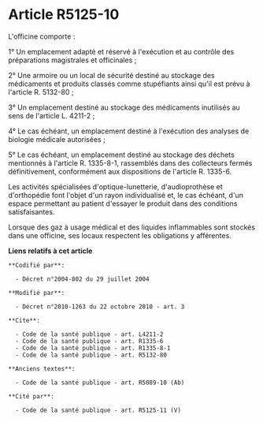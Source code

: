 # Article R5125-10

L'officine comporte : 

1° Un emplacement adapté et réservé à l'exécution et au contrôle des préparations magistrales et officinales ; 

2° Une armoire ou un local de sécurité destiné au stockage des médicaments et produits classés comme stupéfiants ainsi qu'il
est prévu à l'article R. 5132-80 ; 

3° Un emplacement destiné au stockage des médicaments inutilisés au sens de l'article L. 4211-2 ; 

4° Le cas échéant, un emplacement destiné à l'exécution des analyses de biologie médicale autorisées ; 

5° Le cas échéant, un emplacement destiné au stockage des déchets mentionnés à l'article R. 1335-8-1, rassemblés dans des
collecteurs fermés définitivement, conformément aux dispositions de l'article R. 1335-6. 

Les activités spécialisées d'optique-lunetterie, d'audioprothèse et d'orthopédie font l'objet d'un rayon individualisé et, le
cas échéant, d'un espace permettant au patient d'essayer le produit dans des conditions satisfaisantes. 

Lorsque des gaz à usage médical et des liquides inflammables sont stockés dans une officine, ses locaux respectent les
obligations y afférentes.

**Liens relatifs à cet article**

	**Codifié par**:

	  - Décret n°2004-802 du 29 juillet 2004

	**Modifié par**:

	  - Décret n°2010-1263 du 22 octobre 2010 - art. 3

	**Cite**:

	  - Code de la santé publique - art. L4211-2
	  - Code de la santé publique - art. R1335-6
	  - Code de la santé publique - art. R1335-8-1
	  - Code de la santé publique - art. R5132-80

	**Anciens textes**:

	  - Code de la santé publique - art. R5089-10 (Ab)

	**Cité par**:

	  - Code de la santé publique - art. R5125-11 (V)
